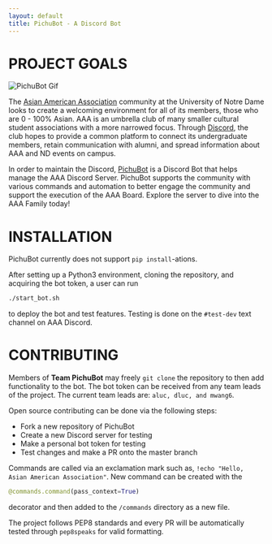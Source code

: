 ```yaml
---
layout: default
title: PichuBot - A Discord Bot
---
```



# PROJECT GOALS

![PichuBot Gif](InsertGifHere)

The [Asian American Association](https://www3.nd.edu/~aaa/) community at the University of Notre Dame looks to create a welcoming environment for all of its members, those who are 0 - 100% Asian. AAA is an umbrella club of many smaller cultural student associations with a more narrowed focus. Through [Discord](https://discordapp.com/), the club hopes to provide a common platform to connect its undergraduate members, retain communication with alumni, and spread information about AAA and ND events on campus.  

In order to maintain the Discord, [PichuBot](https://github.com/anthonyvluc/PichuBot) is a Discord Bot that helps manage the AAA Discord Server. PichuBot supports the community with various commands and automation to better engage the community and support the execution of the AAA Board. Explore the server to dive into the AAA Family today!


# INSTALLATION

PichuBot currently does not support ```pip install```-ations.  

After setting up a Python3 environment, cloning the repository, and acquiring the bot token, a user can run
```cmd
./start_bot.sh
```
to deploy the bot and test features. Testing is done on the ```#test-dev``` text channel on AAA Discord.  


# CONTRIBUTING
Members of **Team PichuBot** may freely ```git clone``` the repository to then add functionality to the bot. The bot token can be received from any team leads of the project. The current team leads are: ```aluc, dluc, and mwang6```.  

Open source contributing can be done via the following steps:  
  - Fork a new repository of PichuBot
  - Create a new Discord server for testing
  - Make a personal bot token for testing
  - Test changes and make a PR onto the master branch  

Commands are called via an exclamation mark such as, `!echo "Hello, Asian American Association"`. New command can be created with the 
```python
@commands.command(pass_context=True)
```
decorator and then added to the `/commands` directory as a new file.   

The project follows PEP8 standards and every PR will be automatically tested through `pep8speaks` for valid formatting.
